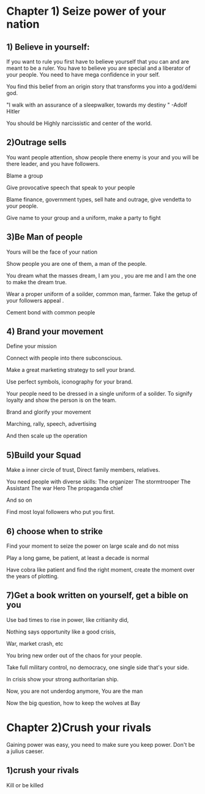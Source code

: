 
# Chapter 1) Seize power of your nation
## 1) Believe in yourself:
If you want to rule you first have to believe yourself that you can and are meant to be a ruler.
You have to believe you are special and a liberator of your people.
You need to have mega confidence in your self.

You find this belief from an origin story that transforms you into a god/demi god.

"I walk with an assurance of a sleepwalker, towards my destiny "
-Adolf Hitler 

You should be Highly narcissistic and center of the world.

## 2)Outrage sells
You want people attention, show people there enemy is your and you will be there leader, and you have followers.

Blame a group 

Give provocative speech that speak to your people 

Blame  finance, government types, sell hate and outrage, give vendetta to your people.

Give name to your group and a uniform, make a party to fight 
## 3)Be Man of people 
Yours will be the face of your nation

Show people you are one of them, a man of the people.

You dream what the masses dream, I am you , you are me and I am the one to make the dream true.

Wear a proper uniform of a soilder, common man, farmer. Take the getup of your followers appeal .

Cement bond with common people 
## 4) Brand your movement 
Define your mission 

Connect with people into there subconscious.

Make a great marketing strategy to sell your brand.

Use perfect symbols, iconography for your brand.

Your people need to be dressed in a single uniform of a soilder.
To signify loyalty and show the person is on the team.

Brand and glorify your movement 

Marching, rally, speech, advertising 

And then scale up the operation 
## 5)Build your Squad 

Make a inner circle of trust, Direct family members, relatives.

You need people with diverse skills:
The organizer
The stormtrooper
The Assistant 
The war Hero 
The propaganda chief 

And so on

Find most loyal followers who put you first.

## 6) choose when to strike 

Find your moment to seize the power on large scale and do not miss

Play a long game, be patient, at least a decade is normal 

Have cobra like patient and find the right moment, create the moment over the years of plotting.

## 7)Get a book written on yourself, get a bible on you

Use bad times to rise in power, like critianity did, 

Nothing says opportunity like a good crisis, 

War, market crash, etc

You bring new order out of the chaos for your people.

Take full military control, no democracy, one single side that's your side.

In crisis show your strong authoritarian ship.

Now, you are not underdog anymore,
You are the man


Now the big question, how to keep the wolves at Bay 


# Chapter 2)Crush your rivals

Gaining power was easy, you need to make sure you keep power.
Don't be a julius caeser.

## 1)crush your rivals 
Kill or be killed 




